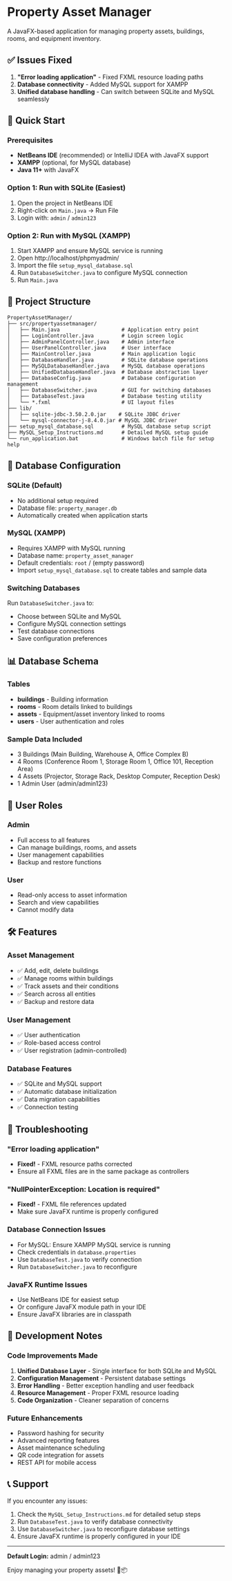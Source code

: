 # Property Asset Manager

A JavaFX-based application for managing property assets, buildings, rooms, and equipment inventory.

## ✅ Issues Fixed

1. **"Error loading application"** - Fixed FXML resource loading paths
2. **Database connectivity** - Added MySQL support for XAMPP
3. **Unified database handling** - Can switch between SQLite and MySQL seamlessly

## 🚀 Quick Start

### Prerequisites
- **NetBeans IDE** (recommended) or IntelliJ IDEA with JavaFX support
- **XAMPP** (optional, for MySQL database)
- **Java 11+** with JavaFX

### Option 1: Run with SQLite (Easiest)
1. Open the project in NetBeans IDE
2. Right-click on `Main.java` → Run File
3. Login with: `admin` / `admin123`

### Option 2: Run with MySQL (XAMPP)
1. Start XAMPP and ensure MySQL service is running
2. Open http://localhost/phpmyadmin/
3. Import the file `setup_mysql_database.sql`
4. Run `DatabaseSwitcher.java` to configure MySQL connection
5. Run `Main.java`

## 📁 Project Structure

```
PropertyAssetManager/
├── src/propertyassetmanager/
│   ├── Main.java                    # Application entry point
│   ├── LoginController.java         # Login screen logic
│   ├── AdminPanelController.java    # Admin interface
│   ├── UserPanelController.java     # User interface
│   ├── MainController.java          # Main application logic
│   ├── DatabaseHandler.java         # SQLite database operations
│   ├── MySQLDatabaseHandler.java    # MySQL database operations
│   ├── UnifiedDatabaseHandler.java  # Database abstraction layer
│   ├── DatabaseConfig.java          # Database configuration management
│   ├── DatabaseSwitcher.java        # GUI for switching databases
│   ├── DatabaseTest.java            # Database testing utility
│   └── *.fxml                       # UI layout files
├── lib/
│   ├── sqlite-jdbc-3.50.2.0.jar    # SQLite JDBC driver
│   └── mysql-connector-j-8.4.0.jar # MySQL JDBC driver
├── setup_mysql_database.sql         # MySQL database setup script
├── MySQL_Setup_Instructions.md      # Detailed MySQL setup guide
└── run_application.bat              # Windows batch file for setup help
```

## 🔧 Database Configuration

### SQLite (Default)
- No additional setup required
- Database file: `property_manager.db`
- Automatically created when application starts

### MySQL (XAMPP)
- Requires XAMPP with MySQL running
- Database name: `property_asset_manager`
- Default credentials: `root` / (empty password)
- Import `setup_mysql_database.sql` to create tables and sample data

### Switching Databases
Run `DatabaseSwitcher.java` to:
- Choose between SQLite and MySQL
- Configure MySQL connection settings
- Test database connections
- Save configuration preferences

## 📊 Database Schema

### Tables
- **buildings** - Building information
- **rooms** - Room details linked to buildings
- **assets** - Equipment/asset inventory linked to rooms
- **users** - User authentication and roles

### Sample Data Included
- 3 Buildings (Main Building, Warehouse A, Office Complex B)
- 4 Rooms (Conference Room 1, Storage Room 1, Office 101, Reception Area)
- 4 Assets (Projector, Storage Rack, Desktop Computer, Reception Desk)
- 1 Admin User (admin/admin123)

## 🔑 User Roles

### Admin
- Full access to all features
- Can manage buildings, rooms, and assets
- User management capabilities
- Backup and restore functions

### User
- Read-only access to asset information
- Search and view capabilities
- Cannot modify data

## 🛠️ Features

### Asset Management
- ✅ Add, edit, delete buildings
- ✅ Manage rooms within buildings
- ✅ Track assets and their conditions
- ✅ Search across all entities
- ✅ Backup and restore data

### User Management
- ✅ User authentication
- ✅ Role-based access control
- ✅ User registration (admin-controlled)

### Database Features
- ✅ SQLite and MySQL support
- ✅ Automatic database initialization
- ✅ Data migration capabilities
- ✅ Connection testing

## 🚨 Troubleshooting

### "Error loading application"
- **Fixed!** - FXML resource paths corrected
- Ensure all FXML files are in the same package as controllers

### "NullPointerException: Location is required"
- **Fixed!** - FXML file references updated
- Make sure JavaFX runtime is properly configured

### Database Connection Issues
- For MySQL: Ensure XAMPP MySQL service is running
- Check credentials in `database.properties`
- Use `DatabaseTest.java` to verify connection
- Run `DatabaseSwitcher.java` to reconfigure

### JavaFX Runtime Issues
- Use NetBeans IDE for easiest setup
- Or configure JavaFX module path in your IDE
- Ensure JavaFX libraries are in classpath

## 📝 Development Notes

### Code Improvements Made
1. **Unified Database Layer** - Single interface for both SQLite and MySQL
2. **Configuration Management** - Persistent database settings
3. **Error Handling** - Better exception handling and user feedback
4. **Resource Management** - Proper FXML resource loading
5. **Code Organization** - Cleaner separation of concerns

### Future Enhancements
- Password hashing for security
- Advanced reporting features
- Asset maintenance scheduling
- QR code integration for assets
- REST API for mobile access

## 📞 Support

If you encounter any issues:
1. Check the `MySQL_Setup_Instructions.md` for detailed setup steps
2. Run `DatabaseTest.java` to verify database connectivity
3. Use `DatabaseSwitcher.java` to reconfigure database settings
4. Ensure JavaFX runtime is properly configured in your IDE

---

**Default Login:** admin / admin123

Enjoy managing your property assets! 🏢📦
